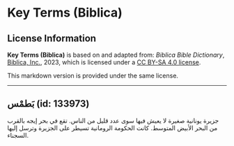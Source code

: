 # Key Terms (Biblica)

## License Information

**Key Terms (Biblica)** is based on and adapted from: _Biblica Bible Dictionary_, [Biblica, Inc.](https://www.biblica.com/), 2023, which is licensed under a [CC BY-SA 4.0 license](https://creativecommons.org/licenses/by-sa/4.0/legalcode.en).

This markdown version is provided under the same license.



--------------------------------

## بَطمْس (id: 133973)

جزيرة يونانية صغيرة لا يعيش فيها سوى عدد قليل من الناس. تقع في بحر إيجه بالقرب من البحر الأبيض المتوسط. كانت الحكومة الرومانية تسيطر على الجزيرة وترسل إليها السجناء.


